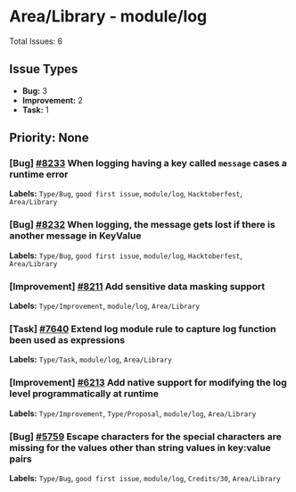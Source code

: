 # Area/Library - module/log

Total Issues: 6

## Issue Types

- **Bug:** 3
- **Improvement:** 2
- **Task:** 1

## Priority: None

### [Bug] [#8233](https://github.com/ballerina-platform/ballerina-library/issues/8233) When logging having a key called `message` cases a runtime error
**Labels:** `Type/Bug`, `good first issue`, `module/log`, `Hacktoberfest`, `Area/Library`

### [Bug] [#8232](https://github.com/ballerina-platform/ballerina-library/issues/8232) When logging, the message gets lost if there is another message in KeyValue
**Labels:** `Type/Bug`, `good first issue`, `module/log`, `Hacktoberfest`, `Area/Library`

### [Improvement] [#8211](https://github.com/ballerina-platform/ballerina-library/issues/8211) Add sensitive data masking support
**Labels:** `Type/Improvement`, `module/log`, `Area/Library`

### [Task] [#7640](https://github.com/ballerina-platform/ballerina-library/issues/7640) Extend log module rule to capture log function been used as expressions
**Labels:** `Type/Task`, `module/log`, `Area/Library`

### [Improvement] [#6213](https://github.com/ballerina-platform/ballerina-library/issues/6213) Add native support for modifying the log level programmatically at runtime
**Labels:** `Type/Improvement`, `Type/Proposal`, `module/log`, `Area/Library`

### [Bug] [#5759](https://github.com/ballerina-platform/ballerina-library/issues/5759) Escape characters for the special characters are missing for the values other than string values in key:value pairs
**Labels:** `Type/Bug`, `good first issue`, `module/log`, `Credits/30`, `Area/Library`

